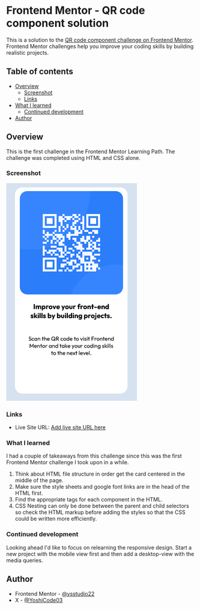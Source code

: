 # Frontend Mentor - QR code component solution

This is a solution to the [QR code component challenge on Frontend Mentor](https://www.frontendmentor.io/challenges/qr-code-component-iux_sIO_H). Frontend Mentor challenges help you improve your coding skills by building realistic projects. 

## Table of contents

- [Overview](#overview)
  - [Screenshot](#screenshot)
  - [Links](#links)
- [What I learned](#what-i-learned)
  - [Continued development](#continued-development)
- [Author](#author)

## Overview
   
This is the first challenge in the Frontend Mentor Learning Path. The challenge was completed using HTML and CSS alone.

### Screenshot

![Completed QR Component](./images/Completed-QR-Component.png)

### Links

- Live Site URL: [Add live site URL here](https://your-live-site-url.com)


### What I learned

I had a couple of takeaways from this challenge since this was the first Frontend Mentor challenge I took upon in a while.

1. Think about HTML file structure in order get the card centered in the middle of the page.
2. Make sure the style sheets and google font links are in the head of the HTML first.
3. Find the appropriate tags for each component in the HTML.
4. CSS Nesting can only be done between the parent and child selectors so check the HTML markup before adding the styles so that the CSS could be written more efficiently.

### Continued development
Looking ahead I'd like to focus on relearning the responsive design.  Start a new project with the mobile view first and then add a desktop-view with the media queries.

## Author

- Frontend Mentor - [@ysstudio22](https://www.frontendmentor.io/profile/ysstudio22)
- X - [@YoshiCode03](https://www.twitter.com/YoshiCode03)
